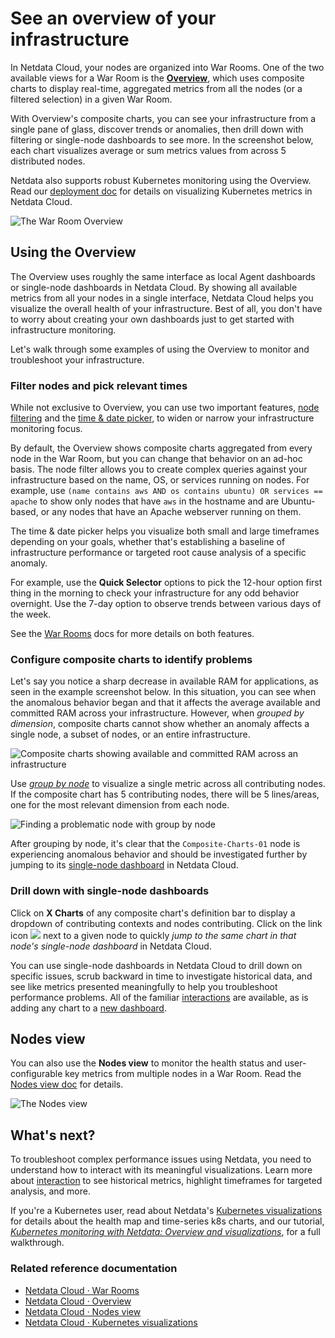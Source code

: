 <!--
title: "See an overview of your infrastructure"
description: "With Netdata Cloud's War Rooms, you can see real-time metrics, from any number of nodes in your infrastructure, in composite charts."
custom_edit_url: https://github.com/netdata/netdata/edit/master/docs/visualize/overview-infrastructure.md
-->

# See an overview of your infrastructure

In Netdata Cloud, your nodes are organized into War Rooms. One of the two available views for a War Room is the
[**Overview**](https://learn.netdata.cloud/docs/cloud/visualize/overview), which uses composite charts to display
real-time, aggregated metrics from all the nodes (or a filtered selection) in a given War Room.

With Overview's composite charts, you can see your infrastructure from a single pane of glass, discover trends or
anomalies, then drill down with filtering or single-node dashboards to see more. In the screenshot below,
each chart visualizes average or sum metrics values from across 5 distributed nodes.

Netdata also supports robust Kubernetes monitoring using the Overview. Read our [deployment
doc](/packaging/installer/methods/kubernetes.md) for details on visualizing Kubernetes metrics in Netdata Cloud.

![The War Room
Overview](https://user-images.githubusercontent.com/1153921/108732681-09791980-74eb-11eb-9ba2-98cb1b6608de.png)

## Using the Overview

The Overview uses roughly the same interface as local Agent dashboards or single-node dashboards in Netdata Cloud. By
showing all available metrics from all your nodes in a single interface, Netdata Cloud helps you visualize the overall
health of your infrastructure. Best of all, you don't have to worry about creating your own dashboards just to get
started with infrastructure monitoring.

Let's walk through some examples of using the Overview to monitor and troubleshoot your infrastructure.

### Filter nodes and pick relevant times

While not exclusive to Overview, you can use two important features, [node
filtering](https://learn.netdata.cloud/docs/cloud/war-rooms#node-filter) and the [time &amp; date
picker](https://learn.netdata.cloud/docs/cloud/war-rooms#time--date-picker), to widen or narrow your infrastructure
monitoring focus.

By default, the Overview shows composite charts aggregated from every node in the War Room, but you can change that
behavior on an ad-hoc basis. The node filter allows you to create complex queries against your infrastructure based on
the name, OS, or services running on nodes. For example, use `(name contains aws AND os contains ubuntu) OR services ==
apache` to show only nodes that have `aws` in the hostname and are Ubuntu-based, or any nodes that have an Apache
webserver running on them.

The time &amp; date picker helps you visualize both small and large timeframes depending on your goals, whether that's
establishing a baseline of infrastructure performance or targeted root cause analysis of a specific anomaly.

For example, use the **Quick Selector** options to pick the 12-hour option first thing in the morning to check your
infrastructure for any odd behavior overnight. Use the 7-day option to observe trends between various days of the week.

See the [War Rooms](https://learn.netdata.cloud/docs/cloud/war-rooms) docs for more details on both features.

### Configure composite charts to identify problems

Let's say you notice a sharp decrease in available RAM for applications, as seen in the example screenshot below. In
this situation, you can see when the anomalous behavior began and that it affects the average available and committed
RAM across your infrastructure. However, when _grouped by dimension_, composite charts cannot show whether an anomaly
affects a single node, a subset of nodes, or an entire infrastructure.

![Composite charts showing available and committed RAM across an
infrastructure](https://user-images.githubusercontent.com/1153921/99314892-0bae4680-281f-11eb-823e-071a1da25dc7.png)

Use [_group by node_](https://learn.netdata.cloud/docs/cloud/visualize/overview#group-by-dimension-or-node) to visualize
a single metric across all contributing nodes. If the composite chart has 5 contributing nodes, there will be 5
lines/areas, one for the most relevant dimension from each node.

![Finding a problematic node with group by
node](https://user-images.githubusercontent.com/1153921/99315558-0e5d6b80-2820-11eb-91e9-9c46bc4c7298.gif)

After grouping by node, it's clear that the `Composite-Charts-01` node is experiencing anomalous behavior and should be
investigated further by jumping to its [single-node dashboard](#drill-down-with-single-node-dashboards) in Netdata
Cloud.

### Drill down with single-node dashboards

Click on **X Charts** of any composite chart's definition bar to display a dropdown of contributing contexts and nodes
contributing. Click on the link icon <img class="img__inline img__inline--link"
src="https://user-images.githubusercontent.com/1153921/95762109-1d219300-0c62-11eb-8daa-9ba509a8e71c.png" /> next to a
given node to quickly _jump to the same chart in that node's single-node dashboard_ in Netdata Cloud.

You can use single-node dashboards in Netdata Cloud to drill down on specific issues, scrub backward in time to
investigate historical data, and see like metrics presented meaningfully to help you troubleshoot performance problems.
All of the familiar [interactions](/docs/visualize/interact-dashboards-charts.md) are available, as is adding any chart
to a [new dashboard](/docs/visualize/create-dashboards.md).

## Nodes view

You can also use the **Nodes view** to monitor the health status and user-configurable key metrics from multiple nodes
in a War Room. Read the [Nodes view doc](https://learn.netdata.cloud/docs/cloud/visualize/nodes) for details.

![The Nodes view](https://user-images.githubusercontent.com/1153921/108733066-5fe65800-74eb-11eb-98e0-abaccd36deaf.png)

## What's next?

To troubleshoot complex performance issues using Netdata, you need to understand how to interact with its meaningful
visualizations. Learn more about [interaction](/docs/visualize/interact-dashboards-charts.md) to see historical metrics,
highlight timeframes for targeted analysis, and more.

If you're a Kubernetes user, read about Netdata's [Kubernetes
visualizations](https://learn.netdata.cloud/docs/cloud/visualize/kubernetes) for details about the health map and
time-series k8s charts, and our tutorial, [_Kubernetes monitoring with Netdata: Overview and
visualizations_](/docs/guides/monitor/kubernetes-k8s-netdata.md), for a full walkthrough.

### Related reference documentation

- [Netdata Cloud · War Rooms](https://learn.netdata.cloud/docs/cloud/war-rooms)
- [Netdata Cloud · Overview](https://learn.netdata.cloud/docs/cloud/visualize/overview)
- [Netdata Cloud · Nodes view](https://learn.netdata.cloud/docs/cloud/visualize/nodes)
- [Netdata Cloud · Kubernetes visualizations](https://learn.netdata.cloud/docs/cloud/visualize/kubernetes)


